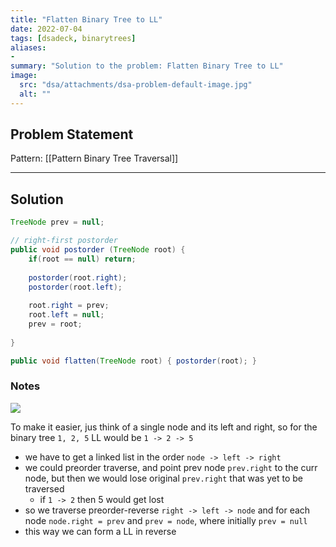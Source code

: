 ```yaml
---
title: "Flatten Binary Tree to LL"
date: 2022-07-04
tags: [dsadeck, binarytrees]
aliases:
- 
summary: "Solution to the problem: Flatten Binary Tree to LL"
image:
  src: "dsa/attachments/dsa-problem-default-image.jpg"
  alt: ""
---
```


## Problem Statement


Pattern: [[Pattern Binary Tree Traversal]]

---

## Solution
``` java
TreeNode prev = null;

// right-first postorder
public void postorder (TreeNode root) {
	if(root == null) return;
	
	postorder(root.right);
	postorder(root.left);
	
	root.right = prev;
	root.left = null;
	prev = root;
	
}

public void flatten(TreeNode root) { postorder(root); }
```

### Notes
![](https://i.imgur.com/CgC09iL.png)

To make it easier, jus think of a single node and its left and right, so for  the binary tree `1, 2, 5` LL would be `1 -> 2 -> 5`
- we have to get a linked list in the order `node -> left -> right`
- we could preorder traverse, and point prev node `prev.right` to the curr node, but then we would lose original `prev.right` that was yet to be traversed
	- if `1 -> 2` then 5 would get lost
- so we traverse preorder-reverse `right -> left -> node` and for each node `node.right = prev` and `prev = node`, where initially `prev = null`
- this way we can form a LL in reverse
